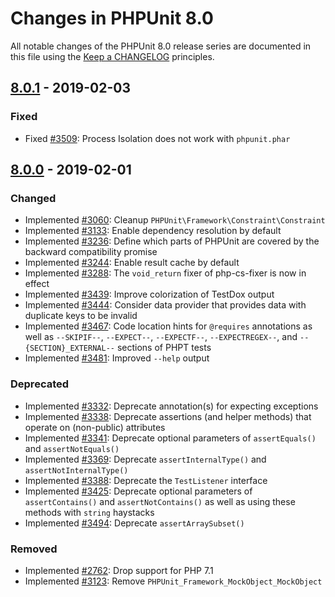 # Changes in PHPUnit 8.0

All notable changes of the PHPUnit 8.0 release series are documented in this file using the [Keep a CHANGELOG](http://keepachangelog.com/) principles.

## [8.0.1] - 2019-02-03

### Fixed

* Fixed [#3509](https://github.com/sebastianbergmann/phpunit/issues/3509): Process Isolation does not work with `phpunit.phar`

## [8.0.0] - 2019-02-01

### Changed

* Implemented [#3060](https://github.com/sebastianbergmann/phpunit/issues/3060): Cleanup `PHPUnit\Framework\Constraint\Constraint`
* Implemented [#3133](https://github.com/sebastianbergmann/phpunit/issues/3133): Enable dependency resolution by default
* Implemented [#3236](https://github.com/sebastianbergmann/phpunit/issues/3236): Define which parts of PHPUnit are covered by the backward compatibility promise
* Implemented [#3244](https://github.com/sebastianbergmann/phpunit/issues/3244): Enable result cache by default
* Implemented [#3288](https://github.com/sebastianbergmann/phpunit/issues/3288): The `void_return` fixer of php-cs-fixer is now in effect
* Implemented [#3439](https://github.com/sebastianbergmann/phpunit/pull/3439): Improve colorization of TestDox output
* Implemented [#3444](https://github.com/sebastianbergmann/phpunit/pull/3444): Consider data provider that provides data with duplicate keys to be invalid
* Implemented [#3467](https://github.com/sebastianbergmann/phpunit/pull/3467): Code location hints for `@requires` annotations as well as `--SKIPIF--`, `--EXPECT--`, `--EXPECTF--`, `--EXPECTREGEX--`, and `--{SECTION}_EXTERNAL--` sections of PHPT tests
* Implemented [#3481](https://github.com/sebastianbergmann/phpunit/pull/3481): Improved `--help` output

### Deprecated

* Implemented [#3332](https://github.com/sebastianbergmann/phpunit/issues/3332): Deprecate annotation(s) for expecting exceptions
* Implemented [#3338](https://github.com/sebastianbergmann/phpunit/issues/3338): Deprecate assertions (and helper methods) that operate on (non-public) attributes
* Implemented [#3341](https://github.com/sebastianbergmann/phpunit/issues/3341): Deprecate optional parameters of `assertEquals()` and `assertNotEquals()`
* Implemented [#3369](https://github.com/sebastianbergmann/phpunit/issues/3369): Deprecate `assertInternalType()` and `assertNotInternalType()`
* Implemented [#3388](https://github.com/sebastianbergmann/phpunit/issues/3388): Deprecate the `TestListener` interface
* Implemented [#3425](https://github.com/sebastianbergmann/phpunit/issues/3425): Deprecate optional parameters of `assertContains()` and `assertNotContains()` as well as using these methods with `string` haystacks
* Implemented [#3494](https://github.com/sebastianbergmann/phpunit/issues/3494): Deprecate `assertArraySubset()`

### Removed

* Implemented [#2762](https://github.com/sebastianbergmann/phpunit/issues/2762): Drop support for PHP 7.1
* Implemented [#3123](https://github.com/sebastianbergmann/phpunit/issues/3123): Remove `PHPUnit_Framework_MockObject_MockObject`

[8.0.1]: https://github.com/sebastianbergmann/phpunit/compare/8.0.0...8.0.1
[8.0.0]: https://github.com/sebastianbergmann/phpunit/compare/7.5...8.0.0

